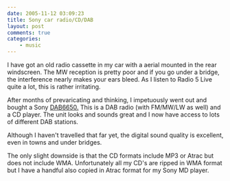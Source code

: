 ```yaml
---
date: 2005-11-12 03:09:23
title: Sony car radio/CD/DAB
layout: post
comments: true
categories:
    - music
---
```

I have got an old radio cassette in my car with a aerial mounted in the
rear windscreen. The MW reception is pretty poor and if you go under a
bridge, the interference nearly makes your ears bleed. As I listen to
Radio 5 Live quite a lot, this is rather irritating.

After months of prevaricating and thinking, I impetuously went out and
bought a Sony
[DAB6650.](http://www.sony.co.uk/view/ShowProduct.action?product=CDX-DAB6650&site=odw_en_GB&pageType=Overview&category=ICA+CD+Tuners)
This is a DAB radio (with FM/MW/LW as well) and a CD player. The unit
looks and sounds great and I now have access to lots of different DAB
stations.

Although I haven't travelled that far yet, the digital sound quality is
excellent, even in towns and under bridges.

The only slight downside is that the CD formats include MP3 or Atrac but
does not include WMA. Unfortunately all my CD's are ripped in WMA format
but I have a handful also copied in Atrac format for my Sony MD player.
